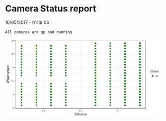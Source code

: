 Camera Status report
================
16/05/2017 - 01:19:06

    All cameras are up and running

![](camreport_files/figure-markdown_github/unnamed-chunk-2-1.png)
